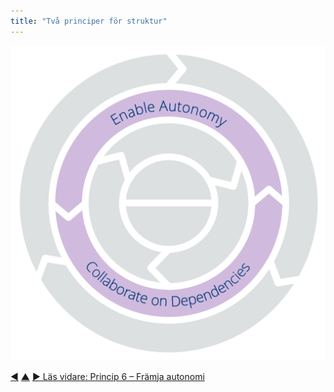 ```yaml
---
title: "Två principer för struktur"
---
```




![Två principer för struktur: Främja autonomi – Samarbeta om beroenden](img/csf/csf-light-structure.png)


<div class="bottom-nav">
<a href="run-experiments.html" title="Tillbaka till: Princip 5 - Experimentera">◀</a> <a href="csf.html" title="Upp: Ett ramverk för sunt förnuft i organisationer och team">▲</a> <a href="enable-autonomy.html" title="Läs vidare: Princip 6 – Främja autonomi">▶ Läs vidare: Princip 6 – Främja autonomi</a>
</div>


<script type="text/javascript">
Mousetrap.bind('g n', function() {
    window.location.href = 'enable-autonomy.html';
    return false;
});
</script>

